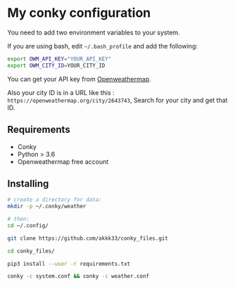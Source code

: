 # My conky configuration

You need to add two environment variables to your system.

If you are using bash, edit `~/.bash_profile` and add the following:

```bash
export OWM_API_KEY="YOUR_API_KEY"
export OWM_CITY_ID=YOUR_CITY_ID
```

You can get your API key from [Openweathermap](https://home.openweathermap.org/api_keys).

Also your city ID is in a URL like this : `https://openweathermap.org/city/2643743`, Search for your city and get that ID.

## Requirements

- Conky
- Python > 3.6
- Openweathermap free account

## Installing

```bash
# create a directory for data:
mkdir -p ~/.conky/weather

# then:
cd ~/.config/

git clone https://github.com/akkk33/conky_files.git

cd conky_files/

pip3 install --user -r requirements.txt

conky -c system.conf && conky -c weather.conf
```

